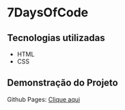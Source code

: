 # 7DaysOfCode
## Tecnologias utilizadas
- HTML
- CSS
## Demonstração do Projeto
Github Pages: [Clique aqui](https://ramonroque.github.io/7DaysOfCode/)
